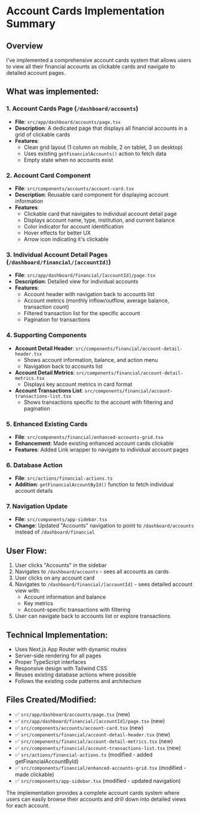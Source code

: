 # Account Cards Implementation Summary

## Overview
I've implemented a comprehensive account cards system that allows users to view all their financial accounts as clickable cards and navigate to detailed account pages.

## What was implemented:

### 1. Account Cards Page (`/dashboard/accounts`)
- **File**: `src/app/dashboard/accounts/page.tsx`
- **Description**: A dedicated page that displays all financial accounts in a grid of clickable cards
- **Features**:
  - Clean grid layout (1 column on mobile, 2 on tablet, 3 on desktop)
  - Uses existing `getFinancialAccounts()` action to fetch data
  - Empty state when no accounts exist

### 2. Account Card Component
- **File**: `src/components/accounts/account-card.tsx`
- **Description**: Reusable card component for displaying account information
- **Features**:
  - Clickable card that navigates to individual account detail page
  - Displays account name, type, institution, and current balance
  - Color indicator for account identification
  - Hover effects for better UX
  - Arrow icon indicating it's clickable

### 3. Individual Account Detail Pages (`/dashboard/financial/[accountId]`)
- **File**: `src/app/dashboard/financial/[accountId]/page.tsx`
- **Description**: Detailed view for individual accounts
- **Features**:
  - Account header with navigation back to accounts list
  - Account metrics (monthly inflow/outflow, average balance, transaction count)
  - Filtered transaction list for the specific account
  - Pagination for transactions

### 4. Supporting Components
- **Account Detail Header**: `src/components/financial/account-detail-header.tsx`
  - Shows account information, balance, and action menu
  - Navigation back to accounts list
- **Account Detail Metrics**: `src/components/financial/account-detail-metrics.tsx`
  - Displays key account metrics in card format
- **Account Transactions List**: `src/components/financial/account-transactions-list.tsx`
  - Shows transactions specific to the account with filtering and pagination

### 5. Enhanced Existing Cards
- **File**: `src/components/financial/enhanced-accounts-grid.tsx`
- **Enhancement**: Made existing enhanced account cards clickable
- **Features**: Added Link wrapper to navigate to individual account pages

### 6. Database Action
- **File**: `src/actions/financial-actions.ts`
- **Addition**: `getFinancialAccountById()` function to fetch individual account details

### 7. Navigation Update
- **File**: `src/components/app-sidebar.tsx`
- **Change**: Updated "Accounts" navigation to point to `/dashboard/accounts` instead of `/dashboard/financial`

## User Flow:
1. User clicks "Accounts" in the sidebar
2. Navigates to `/dashboard/accounts` - sees all accounts as cards
3. User clicks on any account card
4. Navigates to `/dashboard/financial/[accountId]` - sees detailed account view with:
   - Account information and balance
   - Key metrics
   - Account-specific transactions with filtering
5. User can navigate back to accounts list or explore transactions

## Technical Implementation:
- Uses Next.js App Router with dynamic routes
- Server-side rendering for all pages
- Proper TypeScript interfaces
- Responsive design with Tailwind CSS
- Reuses existing database actions where possible
- Follows the existing code patterns and architecture

## Files Created/Modified:
- ✅ `src/app/dashboard/accounts/page.tsx` (new)
- ✅ `src/app/dashboard/financial/[accountId]/page.tsx` (new)
- ✅ `src/components/accounts/account-card.tsx` (new)
- ✅ `src/components/financial/account-detail-header.tsx` (new)
- ✅ `src/components/financial/account-detail-metrics.tsx` (new)
- ✅ `src/components/financial/account-transactions-list.tsx` (new)
- ✅ `src/actions/financial-actions.ts` (modified - added getFinancialAccountById)
- ✅ `src/components/financial/enhanced-accounts-grid.tsx` (modified - made clickable)
- ✅ `src/components/app-sidebar.tsx` (modified - updated navigation)

The implementation provides a complete account cards system where users can easily browse their accounts and drill down into detailed views for each account.